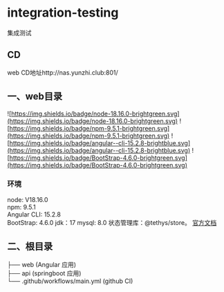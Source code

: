 # integration-testing
集成测试

## CD
web CD地址http://nas.yunzhi.club:801/

## 一、web目录


![https://img.shields.io/badge/node-18.16.0-brightgreen.svg](https://img.shields.io/badge/node-18.16.0-brightgreen.svg)
![https://img.shields.io/badge/npm-9.5.1-brightgreen.svg](https://img.shields.io/badge/npm-9.5.1-brightgreen.svg)
![https://img.shields.io/badge/angular--cli-15.2.8-brightblue.svg](https://img.shields.io/badge/angular--cli-15.2.8-brightblue.svg)
![https://img.shields.io/badge/BootStrap-4.6.0-brightgreen.svg](https://img.shields.io/badge/BootStrap-4.6.0-brightgreen.svg)


### 环境

node: V18.16.0 <br/>
npm: 9.5.1 <br/>
Angular CLI: 15.2.8 <br/>
BootStrap: 4.6.0
jdk：17
mysql: 8.0
状态管理库：@tethys/store。 [官方文档](https://worktile.github.io/store/guides/getting-started)

## 二、根目录

├── web            (Angular 应用)<br/>
├── api            (springboot 应用)<br/>
└── .github/workflows/main.yml       (github CI)<br/>

